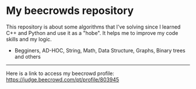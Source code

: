 # My beecrowds repository 

This repository is about some algorithms that I've solving since I learned C++ and Python and use it as a "hobe". It helps me to improve my code skills and my logic.

- Begginers, AD-HOC, String, Math, Data Structure, Graphs, Binary trees and others

<hr>

Here is a link to access my beecrowd profile: https://judge.beecrowd.com/pt/profile/803945

